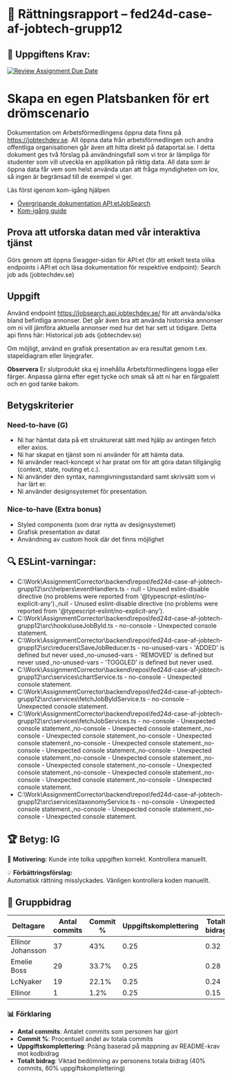 # 📌 Rättningsrapport – fed24d-case-af-jobtech-grupp12

## 🎯 Uppgiftens Krav:
[![Review Assignment Due Date](https://classroom.github.com/assets/deadline-readme-button-22041afd0340ce965d47ae6ef1cefeee28c7c493a6346c4f15d667ab976d596c.svg)](https://classroom.github.com/a/6VsM7MHT)
# Skapa en egen Platsbanken för ert drömscenario 

Dokumentation om Arbetsförmedlingens öppna data finns på https://jobtechdev.se. All öppna data från arbetsförmedlingen och andra offentliga organisationen går även att hitta direkt på dataportal.se. 
I detta dokument ges två förslag på användningsfall som vi tror är lämpliga för studenter som vill utveckla en applikation på riktig data. All data som är öppna data får vem som helst använda utan att fråga myndigheten om lov, så ingen är begränsad till de exempel vi ger.

Läs först igenom kom-igång hjälpen 

-  [Övergripande dokumentation API:etJobSearch](https://jobtechdev.se/sv/components/jobsearch)
-  [Kom-igång guide](https://gitlab.com/arbetsformedlingen/education/education-api/-/blob/main/GETTING_STARTED.md)

## Prova att utforska datan med vår interaktiva tjänst 

Görs genom att öppna Swagger-sidan för API:et (för att enkelt testa olika endpoints i API:et och läsa dokumentation för respektive endpoint): Search job ads (jobtechdev.se) 

## Uppgift 

Använd endpoint https://jobsearch.api.jobtechdev.se/ för att använda/söka bland befintliga annonser. 
Det går även bra att använda historiska annonser om ni vill jämföra aktuella annonser med hur det har sett ut tidigare. Detta api finns här: Historical job ads (jobtechdev.se)

Om möjligt, använd en grafisk presentation av era resultat genom t.ex. stapeldiagram eller linjegrafer.

**Observera**
Er slutprodukt ska ej innehålla Arbetsförmedlingens logga eller färger. Anpassa gärna efter eget tycke och smak så att ni har en färgpalett och en god tanke bakom. 

## Betygskriterier 

### Need-to-have (G) 
- Ni har hämtat data på ett strukturerat sätt med hjälp av antingen fetch eller axios. 
- Ni har skapat en tjänst som ni använder för att hämta data. 
- Ni använder react-koncept vi har pratat om för att göra datan tillgänglig (context, state, routing et.c.). 
- Ni använder den syntax, namngivningsstandard samt skrivsätt som vi har lärt er.  
- Ni använder designsystemet för presentation. 

### Nice-to-have (Extra bonus) 
- Styled components (som drar nytta av designsystemet) 
- Grafisk presentation av datat 
- Användning av custom hook där det finns möjlighet

## 🔍 ESLint-varningar:
- C:\Work\AssignmentCorrector\backend\repos\fed24d-case-af-jobtech-grupp12\src\helpers\eventHandlers.ts - null - Unused eslint-disable directive (no problems were reported from '@typescript-eslint/no-explicit-any').,null - Unused eslint-disable directive (no problems were reported from '@typescript-eslint/no-explicit-any').
- C:\Work\AssignmentCorrector\backend\repos\fed24d-case-af-jobtech-grupp12\src\hooks\useJobById.ts - no-console - Unexpected console statement.
- C:\Work\AssignmentCorrector\backend\repos\fed24d-case-af-jobtech-grupp12\src\reducers\SaveJobReducer.ts - no-unused-vars - 'ADDED' is defined but never used.,no-unused-vars - 'REMOVED' is defined but never used.,no-unused-vars - 'TOGGLED' is defined but never used.
- C:\Work\AssignmentCorrector\backend\repos\fed24d-case-af-jobtech-grupp12\src\services\chartService.ts - no-console - Unexpected console statement.
- C:\Work\AssignmentCorrector\backend\repos\fed24d-case-af-jobtech-grupp12\src\services\fetchJobByIdService.ts - no-console - Unexpected console statement.
- C:\Work\AssignmentCorrector\backend\repos\fed24d-case-af-jobtech-grupp12\src\services\fetchJobServices.ts - no-console - Unexpected console statement.,no-console - Unexpected console statement.,no-console - Unexpected console statement.,no-console - Unexpected console statement.,no-console - Unexpected console statement.,no-console - Unexpected console statement.,no-console - Unexpected console statement.,no-console - Unexpected console statement.,no-console - Unexpected console statement.,no-console - Unexpected console statement.,no-console - Unexpected console statement.,no-console - Unexpected console statement.,no-console - Unexpected console statement.
- C:\Work\AssignmentCorrector\backend\repos\fed24d-case-af-jobtech-grupp12\src\services\taxonomyService.ts - no-console - Unexpected console statement.,no-console - Unexpected console statement.,no-console - Unexpected console statement.

## 🏆 **Betyg: IG**
📌 **Motivering:** Kunde inte tolka uppgiften korrekt. Kontrollera manuellt.

💡 **Förbättringsförslag:**  
Automatisk rättning misslyckades. Vänligen kontrollera koden manuellt.

## 👥 Gruppbidrag

| Deltagare | Antal commits | Commit % | Uppgiftskomplettering | Totalt bidrag |
| --------- | -------------- | -------- | ---------------------- | ------------- |
| Ellinor Johansson | 37 | 43% | 0.25 | 0.32 |
| Emelie Boss | 29 | 33.7% | 0.25 | 0.28 |
| LcNyaker | 19 | 22.1% | 0.25 | 0.24 |
| Ellinor | 1 | 1.2% | 0.25 | 0.15 |


### 📊 Förklaring
- **Antal commits**: Antalet commits som personen har gjort
- **Commit %**: Procentuell andel av totala commits
- **Uppgiftskomplettering**: Poäng baserad på mappning av README-krav mot kodbidrag 
- **Totalt bidrag**: Viktad bedömning av personens totala bidrag (40% commits, 60% uppgiftskomplettering)
